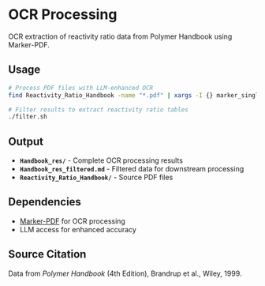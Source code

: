 # OCR Processing 

OCR extraction of reactivity ratio data from Polymer Handbook using Marker-PDF.

## Usage

```bash
# Process PDF files with LLM-enhanced OCR
find Reactivity_Ratio_Handbook -name "*.pdf" | xargs -I {} marker_single {} --use_llm --output_dir Handbook_res

# Filter results to extract reactivity ratio tables
./filter.sh
```

## Output
- **`Handbook_res/`** - Complete OCR processing results
- **`Handbook_res_filtered.md`** - Filtered data for downstream processing
- **`Reactivity_Ratio_Handbook/`** - Source PDF files

## Dependencies
- [Marker-PDF](https://github.com/datalab-to/marker) for OCR processing
- LLM access for enhanced accuracy

## Source Citation
Data from *Polymer Handbook* (4th Edition), Brandrup et al., Wiley, 1999.
